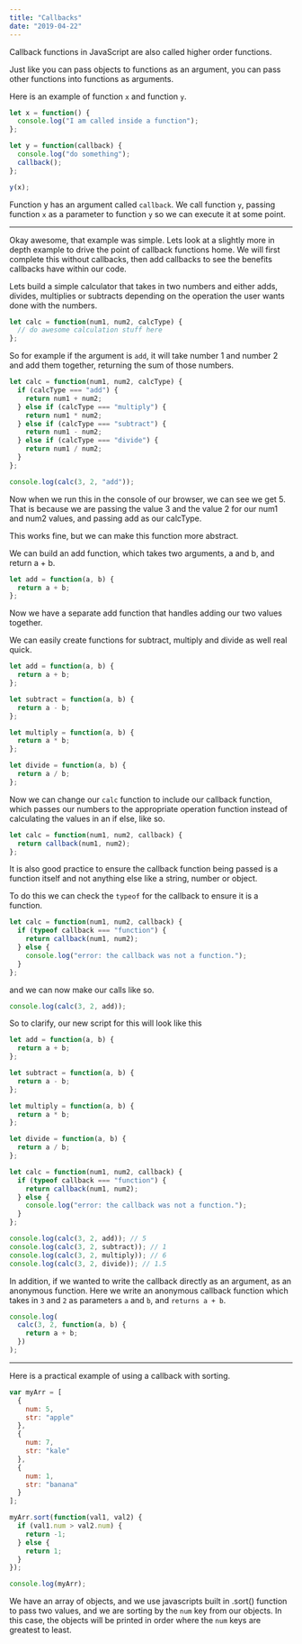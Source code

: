 ```yaml
---
title: "Callbacks"
date: "2019-04-22"
---
```


Callback functions in JavaScript are also called higher order functions.

Just like you can pass objects to functions as an argument, you can pass other functions into functions as arguments.

Here is an example of function `x` and function `y`.

```js
let x = function() {
  console.log("I am called inside a function");
};

let y = function(callback) {
  console.log("do something");
  callback();
};

y(x);
```

Function y has an argument called `callback`. We call function `y`, passing function `x` as a parameter to function `y` so we can execute it at some point.

<hr>

Okay awesome, that example was simple. Lets look at a slightly more in depth example to drive the point of callback functions home. We will first complete this without callbacks, then add callbacks to see the benefits callbacks have within our code.

Lets build a simple calculator that takes in two numbers and either adds, divides, multiplies or subtracts depending on the operation the user wants done with the numbers.

```js
let calc = function(num1, num2, calcType) {
  // do awesome calculation stuff here
};
```

So for example if the argument is `add`, it will take number 1 and number 2 and add them together, returning the sum of those numbers.

```js
let calc = function(num1, num2, calcType) {
  if (calcType === "add") {
    return num1 + num2;
  } else if (calcType === "multiply") {
    return num1 * num2;
  } else if (calcType === "subtract") {
    return num1 - num2;
  } else if (calcType === "divide") {
    return num1 / num2;
  }
};

console.log(calc(3, 2, "add"));
```

Now when we run this in the console of our browser, we can see we get 5. That is because we are passing the value 3 and the value 2 for our num1 and num2 values, and passing add as our calcType.

This works fine, but we can make this function more abstract.

We can build an add function, which takes two arguments, a and b, and return a + b.

```js
let add = function(a, b) {
  return a + b;
};
```

Now we have a separate add function that handles adding our two values together.

We can easily create functions for subtract, multiply and divide as well real quick.

```js
let add = function(a, b) {
  return a + b;
};

let subtract = function(a, b) {
  return a - b;
};

let multiply = function(a, b) {
  return a * b;
};

let divide = function(a, b) {
  return a / b;
};
```

Now we can change our `calc` function to include our callback function, which passes our numbers to the appropriate operation function instead of calculating the values in an if else, like so.

```js
let calc = function(num1, num2, callback) {
  return callback(num1, num2);
};
```

It is also good practice to ensure the callback function being passed is a function itself and not anything else like a string, number or object.

To do this we can check the `typeof` for the callback to ensure it is a function.

```js
let calc = function(num1, num2, callback) {
  if (typeof callback === "function") {
    return callback(num1, num2);
  } else {
    console.log("error: the callback was not a function.");
  }
};
```

and we can now make our calls like so.

```js
console.log(calc(3, 2, add));
```

So to clarify, our new script for this will look like this

```js
let add = function(a, b) {
  return a + b;
};

let subtract = function(a, b) {
  return a - b;
};

let multiply = function(a, b) {
  return a * b;
};

let divide = function(a, b) {
  return a / b;
};

let calc = function(num1, num2, callback) {
  if (typeof callback === "function") {
    return callback(num1, num2);
  } else {
    console.log("error: the callback was not a function.");
  }
};

console.log(calc(3, 2, add)); // 5
console.log(calc(3, 2, subtract)); // 1
console.log(calc(3, 2, multiply)); // 6
console.log(calc(3, 2, divide)); // 1.5
```

In addition, if we wanted to write the callback directly as an argument, as an anonymous function. Here we write an anonymous callback function which takes in `3` and `2` as parameters `a` and `b`, and `returns a + b`.

```js
console.log(
  calc(3, 2, function(a, b) {
    return a + b;
  })
);
```

<hr>

Here is a practical example of using a callback with sorting.

```js
var myArr = [
  {
    num: 5,
    str: "apple"
  },
  {
    num: 7,
    str: "kale"
  },
  {
    num: 1,
    str: "banana"
  }
];

myArr.sort(function(val1, val2) {
  if (val1.num > val2.num) {
    return -1;
  } else {
    return 1;
  }
});

console.log(myArr);
```

We have an array of objects, and we use javascripts built in .sort() function to pass two values, and we are sorting by the `num` key from our objects. In this case, the objects will be printed in order where the `num` keys are greatest to least.
